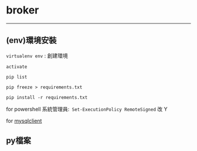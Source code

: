 # broker
---


## (env)環境安裝



`virtualenv env`  : 創建環境

`activate` 

`pip list`

`pip freeze > requirements.txt`

`pip install -r requirements.txt`


for powershell 系統管理員:` Set-ExecutionPolicy RemoteSigned` 改 Y


for [mysqlclient](https://www.lfd.uci.edu/~gohlke/pythonlibs/#mysqlclient)




## py檔案



